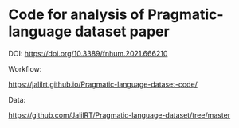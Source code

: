 # Code for analysis of Pragmatic-language dataset paper
DOI: https://doi.org/10.3389/fnhum.2021.666210

Workflow:

https://jalilrt.github.io/Pragmatic-language-dataset-code/

Data:

https://github.com/JalilRT/Pragmatic-language-dataset/tree/master
